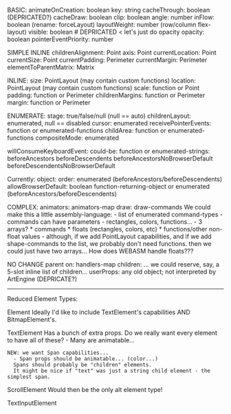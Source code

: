 BASIC:
animateOnCreation:          boolean
key:                        string
cacheThrough:               boolean (DEPRICATED?)
cacheDraw:                  boolean
clip:                       boolean
angle:                      number
inFlow:                     boolean (rename: forceLayout)
layoutWeight:               number (row/column flex-layout)
visible:                    boolean # DEPRICATED < let's just do opacity
opacity:                    boolean
pointerEventPriority:       number

SIMPLE INLINE
childrenAlignment:          Point
axis:                       Point
currentLocation:            Point
currentSize:                Point
currentPadding:             Perimeter
currentMargin:              Perimeter
elementToParentMatrix:      Matrix

INLINE:
size:                       PointLayout (may contain custom functions)
location:                   PointLayout (may contain custom functions)
scale:                      function or Point
padding:                    function or Perimeter
childrenMargins:            function or Perimeter
margin:                     function or Perimeter

ENUMERATE:
stage:                      true/false/null (null == auto)
childrenLayout:             enumerated, null == disabled
cursor:                     enumerated
receivePointerEvents:       function or enumerated-functions
childArea:                  function or enumerated-functions
compositeMode:              enumerated

willConsumeKeyboardEvent:   could-be: function or enumerated-strings:
    beforeAncestors
    beforeDescendents
    beforeAncestorsNoBrowserDefault
    beforeDescendentsNoBrowserDefault

  Currently:
    object:
      order:                  enumerated (beforeAncestors/beforeDescendents)
      allowBrowserDefault:    boolean
    function-returning-object
    or enumerated (beforeAncestors/beforeDescendents)

COMPLEX:
animators:                  animators-map
draw:                       draw-commands
                            We could make this a little assembly-language:
                              - list of enumerated command-types
                              - commands can have parameters - rectangles, colors, functions...
                              - 3 arrays?
                                * commands
                                * floats (rectangles, colors, etc)
                                * functions/other non-float values
                              - although, if we add PointLayout capabilities, and if we
                                add shape-commands to the list, we probably don't need functions.
                                then we could just have two arrays...
                                How does WEBASM handle floats???

NO CHANGE
parent
on:                         handlers-map
children:                   ... we could reserve, say, a 5-slot inline list of children...
userProps:                  any old object; not interpreted by ArtEngine (DEPRICATE?)

----------

Reduced Element Types:

Element
  Ideally I'd like to include TextElement's capabilities AND BitmapElement's.

  TextElement
    Has a bunch of extra props. Do we really want every element to have all of these?
      - Many are animatable...

    NEW: we want Span capabilities...
      - Span props should be animatable... (color...)
      Spans should probably be "children" elements.
      It might be nice if "text" was just a string child element - the simplest span.

ScrollElement
  Would then be the only alt element type!

TextInputElement